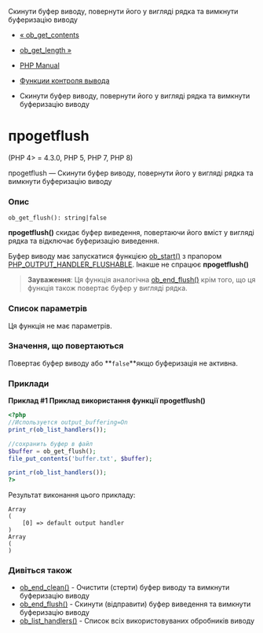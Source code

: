 Скинути буфер виводу, повернути його у вигляді рядка та вимкнути буферизацію виводу

-   [« ob\_get\_contents](function.ob-get-contents.html)
    
-   [ob\_get\_length »](function.ob-get-length.html)
    
-   [PHP Manual](index.html)
    
-   [Функции контроля вывода](ref.outcontrol.html)
    
-   Скинути буфер виводу, повернути його у вигляді рядка та вимкнути буферизацію виводу
    

# проgetflush

(PHP 4> = 4.3.0, PHP 5, PHP 7, PHP 8)

проgetflush — Скинути буфер виводу, повернути його у вигляді рядка та вимкнути буферизацію виводу

### Опис

```methodsynopsis
ob_get_flush(): string|false
```

**проgetflush()** скидає буфер виведення, повертаючи його вміст у вигляді рядка та відключає буферизацію виведення.

Буфер виводу має запускатися функцією [ob\_start()](function.ob-start.html) з прапором [PHP\_OUTPUT\_HANDLER\_FLUSHABLE](outcontrol.constants.html#constant.php-output-handler-flushable). Інакше не спрацює **проgetflush()**

> **Зауваження**: Ця функція аналогічна [ob\_end\_flush()](function.ob-end-flush.html) крім того, що ця функція також повертає буфер у вигляді рядка.

### Список параметрів

Ця функція не має параметрів.

### Значення, що повертаються

Повертає буфер виводу або **`false`**якщо буферизація не активна.

### Приклади

**Приклад #1 Приклад використання функції **проgetflush()****

```php
<?php
//Используется output_buffering=On
print_r(ob_list_handlers());

//сохранить буфер в файл
$buffer = ob_get_flush();
file_put_contents('buffer.txt', $buffer);

print_r(ob_list_handlers());
?>
```

Результат виконання цього прикладу:

```
Array
(
    [0] => default output handler
)
Array
(
)
```

### Дивіться також

-   [ob\_end\_clean()](function.ob-end-clean.html) - Очистити (стерти) буфер виводу та вимкнути буферизацію виводу
-   [ob\_end\_flush()](function.ob-end-flush.html) - Скинути (відправити) буфер виведення та вимкнути буферизацію виводу
-   [ob\_list\_handlers()](function.ob-list-handlers.html) - Список всіх використовуваних обробників виводу